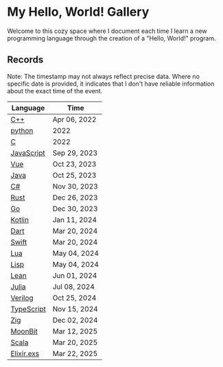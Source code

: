 # My Hello, World! Gallery

Welcome to this cozy space where I document each time I learn a new programming
language through the creation of a "Hello, World!" program.

## Records

Note: The timestamp may not always reflect precise data. Where no specific date
is provided, it indicates that I don't have reliable information about the exact
time of the event.

| Language                      | Time         |
| ----------------------------- | ------------ |
| [C++](C++.cpp)                | Apr 06, 2022 |
| [python](python.py)           | 2022         |
| [C](C.c)                      | 2022         |
| [JavaScript](JavaScript.js)   | Sep 29, 2023 |
| [Vue](Vue.vue)                | Oct 23, 2023 |
| [Java](Java.java)             | Oct 25, 2023 |
| [C#](C#.cs)                   | Nov 30, 2023 |
| [Rust](Rust.rs)               | Dec 26, 2023 |
| [Go](Go.go)                   | Dec 30, 2023 |
| [Kotlin](Kotlin.kt)           | Jan 11, 2024 |
| [Dart](Dart.dart)             | Mar 20, 2024 |
| [Swift](Swift.swift)          | Mar 20, 2024 |
| [Lua](Lua.lua)                | May 04, 2024 |
| [Lisp](Lisp.lisp)             | May 04, 2024 |
| [Lean](Lean.lean)             | Jun 01, 2024 |
| [Julia](./Julia.jl)           | Jul 08, 2024 |
| [Verilog](./Verilog.v)        | Oct 25, 2024 |
| [TypeScript](./TypeScript.ts) | Nov 15, 2024 |
| [Zig](./Zig.zig)              | Dec 02, 2024 |
| [MoonBit](./MoonBit.mbt)      | Mar 12, 2025 |
| [Scala](./Scala.scala)        | Mar 20, 2025 |
| [Elixir.exs](./Elixir.exs)    | Mar 22, 2025 |
